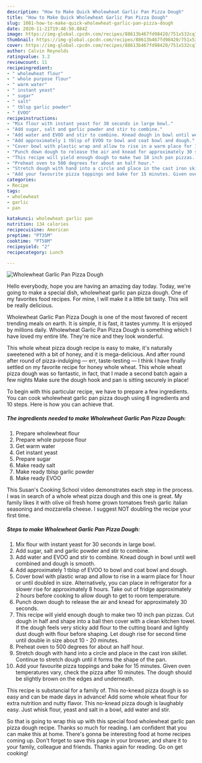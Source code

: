 ```yaml
---
description: "How to Make Quick Wholewheat Garlic Pan Pizza Dough"
title: "How to Make Quick Wholewheat Garlic Pan Pizza Dough"
slug: 1081-how-to-make-quick-wholewheat-garlic-pan-pizza-dough
date: 2020-11-21T19:48:50.884Z
image: https://img-global.cpcdn.com/recipes/88613b467fd98420/751x532cq70/wholewheat-garlic-pan-pizza-dough-recipe-main-photo.jpg
thumbnail: https://img-global.cpcdn.com/recipes/88613b467fd98420/751x532cq70/wholewheat-garlic-pan-pizza-dough-recipe-main-photo.jpg
cover: https://img-global.cpcdn.com/recipes/88613b467fd98420/751x532cq70/wholewheat-garlic-pan-pizza-dough-recipe-main-photo.jpg
author: Calvin Reynolds
ratingvalue: 3.2
reviewcount: 11
recipeingredient:
- " wholewheat flour"
- " whole purpose flour"
- " warm water"
- " instant yeast"
- " sugar"
- " salt"
- " tblsp garlic powder"
- " EVOO"
recipeinstructions:
- "Mix flour with instant yeast for 30 seconds in large bowl."
- "Add sugar, salt and garlic powder and stir to combine."
- "Add water and EVOO and stir to combine. Knead dough in bowl until well combined and dough is smooth."
- "Add approximately 1 tblsp of EVOO to bowl and coat bowl and dough."
- "Cover bowl with plastic wrap and allow to rise in a warm place for 1 hour or until doubled in size. Alternatively, you can place in refrigerator for a slower rise for approximately 8 hours. Take out of fridge approximately 2 hours before cooking to allow dough to get to room temperature."
- "Punch down dough to release the air and knead for approximately 30 seconds."
- "This recipe will yield enough dough to make two 10 inch pan pizzas. Cut dough in half and shape into a ball then cover with a clean kitchen towel. If the dough feels very sticky add flour to the cutting board and lightly dust dough with flour before shaping. Let dough rise for second time until double in size about 10 - 20 minutes."
- "Preheat oven to 500 degrees for about an half hour."
- "Stretch dough with hand into a circle and place in the cast iron skillet. Continue to stretch dough until it forms the shape of the pan."
- "Add your favourite pizza toppings and bake for 15 minutes. Given oven temperatures vary, check the pizza after 10 minutes. The dough should be slightly brown on the edges and underneath."
categories:
- Recipe
tags:
- wholewheat
- garlic
- pan

katakunci: wholewheat garlic pan 
nutrition: 134 calories
recipecuisine: American
preptime: "PT35M"
cooktime: "PT58M"
recipeyield: "2"
recipecategory: Lunch

---
```



![Wholewheat Garlic Pan Pizza Dough](https://img-global.cpcdn.com/recipes/88613b467fd98420/751x532cq70/wholewheat-garlic-pan-pizza-dough-recipe-main-photo.jpg)

Hello everybody, hope you are having an amazing day today. Today, we're going to make a special dish, wholewheat garlic pan pizza dough. One of my favorites food recipes. For mine, I will make it a little bit tasty. This will be really delicious.

Wholewheat Garlic Pan Pizza Dough is one of the most favored of recent trending meals on earth. It is simple, it is fast, it tastes yummy. It is enjoyed by millions daily. Wholewheat Garlic Pan Pizza Dough is something which I have loved my entire life. They're nice and they look wonderful.

This whole wheat pizza dough recipe is easy to make, it&#39;s naturally sweetened with a bit of honey, and it is mega-delicious. And after round after round of pizza-indulging — err, taste-testing — I think I have finally settled on my favorite recipe for honey whole wheat. This whole wheat pizza dough was so fantastic, in fact, that I made a second batch again a few nights Make sure the dough hook and pan is sitting securely in place!


To begin with this particular recipe, we have to prepare a few ingredients. You can cook wholewheat garlic pan pizza dough using 8 ingredients and 10 steps. Here is how you can achieve that.

<!--inarticleads1-->

##### The ingredients needed to make Wholewheat Garlic Pan Pizza Dough:

1. Prepare  wholewheat flour
1. Prepare  whole purpose flour
1. Get  warm water
1. Get  instant yeast
1. Prepare  sugar
1. Make ready  salt
1. Make ready  tblsp garlic powder
1. Make ready  EVOO


This Susan&#39;s Cooking School video demonstrates each step in the process. I was in search of a whole wheat pizza dough and this one is great. My family likes it with olive oil fresh home grown tomatoes fresh garlic italian seasoning and mozzarella cheese. I suggest NOT doubling the recipe your first time. 

<!--inarticleads2-->

##### Steps to make Wholewheat Garlic Pan Pizza Dough:

1. Mix flour with instant yeast for 30 seconds in large bowl.
1. Add sugar, salt and garlic powder and stir to combine.
1. Add water and EVOO and stir to combine. Knead dough in bowl until well combined and dough is smooth.
1. Add approximately 1 tblsp of EVOO to bowl and coat bowl and dough.
1. Cover bowl with plastic wrap and allow to rise in a warm place for 1 hour or until doubled in size. Alternatively, you can place in refrigerator for a slower rise for approximately 8 hours. Take out of fridge approximately 2 hours before cooking to allow dough to get to room temperature.
1. Punch down dough to release the air and knead for approximately 30 seconds.
1. This recipe will yield enough dough to make two 10 inch pan pizzas. Cut dough in half and shape into a ball then cover with a clean kitchen towel. If the dough feels very sticky add flour to the cutting board and lightly dust dough with flour before shaping. Let dough rise for second time until double in size about 10 - 20 minutes.
1. Preheat oven to 500 degrees for about an half hour.
1. Stretch dough with hand into a circle and place in the cast iron skillet. Continue to stretch dough until it forms the shape of the pan.
1. Add your favourite pizza toppings and bake for 15 minutes. Given oven temperatures vary, check the pizza after 10 minutes. The dough should be slightly brown on the edges and underneath.


This recipe is substancial for a family of. This no-knead pizza dough is so easy and can be made days in advance! Add some whole wheat flour for extra nutrition and nutty flavor. This no-knead pizza dough is laughably easy. Just whisk flour, yeast and salt in a bowl, add water and stir. 

So that is going to wrap this up with this special food wholewheat garlic pan pizza dough recipe. Thanks so much for reading. I am confident that you can make this at home. There's gonna be interesting food at home recipes coming up. Don't forget to save this page in your browser, and share it to your family, colleague and friends. Thanks again for reading. Go on get cooking!
